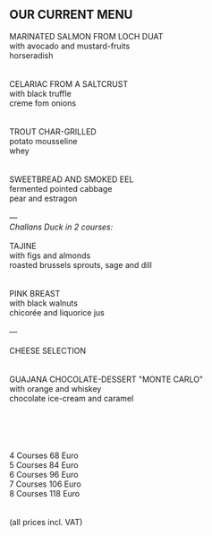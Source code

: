 ## OUR CURRENT MENU

MARINATED SALMON FROM LOCH DUAT  
with avocado and mustard-fruits  
horseradish  
<br>
<br>
CELARIAC FROM A SALTCRUST    
with black truffle  
creme fom onions  
<br>
<br>
TROUT CHAR-GRILLED  
potato mousseline  
whey  
<br>
<br>
SWEETBREAD AND SMOKED EEL  
fermented pointed cabbage  
pear and estragon  
<br>
—
<br>
*Challans Duck in 2 courses:*  
<br>
TAJINE  
with figs and almonds  
roasted brussels sprouts, sage and dill    
<br>
<br>
PINK BREAST    
with black walnuts  
chicorée and liquorice jus  
<br>
—  
<br>
CHEESE SELECTION  
<br>
<br>
GUAJANA CHOCOLATE-DESSERT "MONTE CARLO"  
with orange and whiskey  
chocolate ice-cream and caramel  
<br>
<br>
<br>
<br>   
4 Courses 68 Euro  
5 Courses 84 Euro  
6 Courses 96 Euro  
7 Courses 106 Euro  
8 Courses 118 Euro  
<br>
<br>
(all prices incl. VAT)

